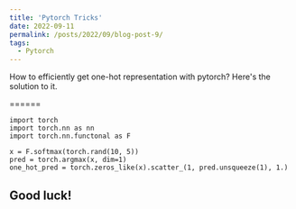 ```yaml
---
title: 'Pytorch Tricks'
date: 2022-09-11
permalink: /posts/2022/09/blog-post-9/
tags:
  - Pytorch
---
```


How to efficiently get one-hot representation with pytorch?
Here's the solution to it.

======
```
import torch
import torch.nn as nn
import torch.nn.functonal as F

x = F.softmax(torch.rand(10, 5))
pred = torch.argmax(x, dim=1)
one_hot_pred = torch.zeros_like(x).scatter_(1, pred.unsqueeze(1), 1.)
```

Good luck!
------